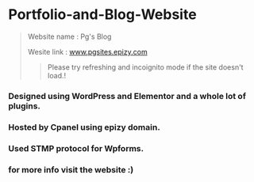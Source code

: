 # Portfolio-and-Blog-Website
> Website name : Pg's Blog
>
> Wesite link : www.pgsites.epizy.com
>> Please try refreshing and incoignito mode if the site doesn't load.!

 
### Designed using WordPress and Elementor and a whole lot of plugins. 
### Hosted by Cpanel using epizy domain.
### Used STMP protocol for Wpforms.
### for more info visit the website :)

